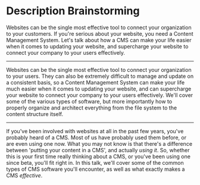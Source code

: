 # Description Brainstorming

Websites can be the single most effective tool to connect your organization to your customers. If you're serious about your website, you need a Content Management System. Let's talk about how a CMS can make your life easier when it comes to updating your website, and supercharge your website to connect your company to your users effectively.

----

Websites can be the single most effective tool to connect your organization to your users. They can also be extremely difficult to manage and update on a consistent basis, so a Content Management System can make your life much easier when it comes to updating your website, and can supercharge your website to connect your company to your users effectively. We'll cover some of the various types of software, but more importantly how to properly organize and architect everything from the file system to the content structure itself.

----

If you've been involved with websites at all in the past few years, you've probably heard of a CMS. Most of us have probably used them before, or are even using one now. What you may not know is that there's a difference between 'putting your content in a CMS', and actually *using it*. So, whether this is your first time really thinking about a CMS, or you've been using one since beta, you'll fit right in. In this talk, we'll cover some of the common types of CMS software you'll encounter, as well as what exactly makes a CMS *effective*.